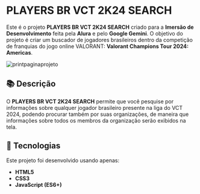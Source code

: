 
# PLAYERS BR VCT 2K24 SEARCH

Este é o projeto **PLAYERS BR VCT 2K24 SEARCH** criado para a **Imersão de Desenvolvimento** feita pela **Alura** e pelo **Google Gemini**. O objetivo do projeto é criar um buscador
de jogadores brasileiros dentro da competição de franquias do jogo online VALORANT: **Valorant Champions Tour 2024: Americas**.

![printpaginaprojeto](https://github.com/user-attachments/assets/a08648a2-cc44-42f5-a929-8a2e6fb14ecb)

## 📚 Descrição
O **PLAYERS BR VCT 2K24 SEARCH** permite que você pesquise por informações sobre qualquer jogador brasileiro presente na liga do VCT 2024, podendo procurar também
por suas organizações, de maneira que informações sobre todos os membros da organização serão exibidos na tela.

## 🚀 Tecnologias
Este projeto foi desenvolvido usando apenas:
- **HTML5**
- **CSS3**
- **JavaScript (ES6+)**
